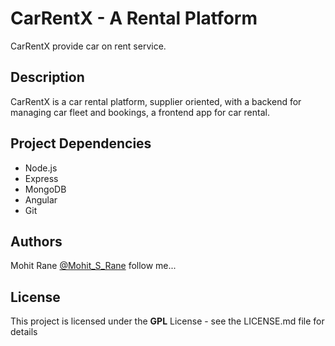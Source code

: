 # CarRentX - A Rental Platform

CarRentX provide car on rent service.

## Description

CarRentX is a car rental platform, supplier oriented, with a backend for managing car fleet and bookings, a frontend app for car rental.

## Project Dependencies

* Node.js
* Express
* MongoDB
* Angular
* Git

## Authors

Mohit Rane [@Mohit_S_Rane](http://mohitsrane.com) follow me...

## License

This project is licensed under the **GPL** License - see the LICENSE.md file for details
